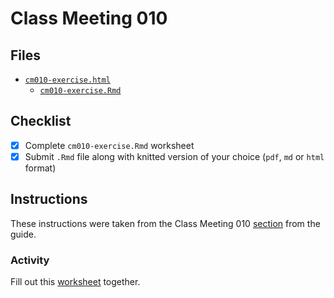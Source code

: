 # Class Meeting 010
## Files
* [`cm010-exercise.html`](https://dy-lin.github.io/stat545-participation/cm010/cm010-exercise.html)
  * [`cm010-exercise.Rmd`](https://github.com/dy-lin/stat545-participation/blob/master/cm010/cm010-exercise.Rmd) 

## Checklist
- [x] Complete `cm010-exercise.Rmd` worksheet
- [x] Submit `.Rmd` file along with knitted version of your choice (`pdf`, `md` or `html` format)

## Instructions
These instructions were taken from the Class Meeting 010 [section](https://stat545guidebook.netlify.com/tibble-joins.html) from the guide.

### Activity
Fill out this [worksheet](https://raw.githubusercontent.com/STAT545-UBC/Classroom/master/tutorials/cm010-exercise.Rmd) together.
